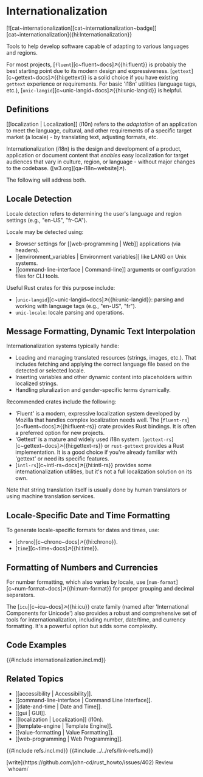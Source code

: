 # Internationalization

[![cat~internationalization][cat~internationalization~badge]][cat~internationalization]{{hi:Internationalization}}

Tools to help develop software capable of adapting to various languages and regions.

For most projects, [`fluent`][c~fluent~docs]↗{{hi:fluent}} is probably the best starting point due to its modern design and expressiveness. [`gettext`][c~gettext~docs]↗{{hi:gettext}} is a solid choice if you have existing `gettext` experience or requirements. For basic 'i18n' utilities (language tags, etc.), [`unic-langid`][c~unic-langid~docs]↗{{hi:unic-langid}} is helpful.

## Definitions

[[localization | Localization]] (l10n) refers to the *adaptation* of an application to meet the language, cultural, and other requirements of a specific target market (a locale) - by translating text, adjusting formats, etc.

Internationalization (i18n) is the design and development of a product, application or document content that *enables* easy localization for target audiences that vary in culture, region, or language - without major changes to the codebase. ([w3.org][qa-i18n~website]↗).

The following will address both.

## Locale Detection

Locale detection refers to determining the user's language and region settings (e.g., "en-US", "fr-CA").

Locale may be detected using:

- Browser settings for [[web-programming | Web]] applications (via headers).
- [[environment_variables | Environment variables]] like LANG on Unix systems.
- [[command-line-interface | Command-line]] arguments or configuration files for CLI tools.

Useful Rust crates for this purpose include:

- [`unic-langid`][c~unic-langid~docs]↗{{hi:unic-langid}}: parsing and working with language tags (e.g., "en-US", "fr").
- `unic-locale`: locale parsing and operations.

## Message Formatting, Dynamic Text Interpolation

Internationalization systems typically handle:

- Loading and managing translated resources (strings, images, etc.). That includes fetching and applying the correct language file based on the detected or selected locale.
- Inserting variables and other dynamic content into placeholders within localized strings.
- Handling pluralization and gender-specific terms dynamically.

Recommended crates include the following:

- 'Fluent' is a modern, expressive localization system developed by Mozilla that handles complex localization needs well. The [`fluent-rs`][c~fluent~docs]↗{{hi:fluent-rs}} crate provides Rust bindings. It is often a preferred option for new projects.
- 'Gettext' is a mature and widely used i18n system. [`gettext-rs`][c~gettext~docs]↗{{hi:gettext-rs}} or `rust-gettext` provides a Rust implementation. It is a good choice if you're already familiar with 'gettext' or need its specific features.
- [`intl-rs`][c~intl-rs~docs]↗{{hi:intl-rs}} provides some internationalization utilities, but it's not a full localization solution on its own.

Note that string translation itself is usually done by human translators or using machine translation services.

## Locale-Specific Date and Time Formatting

To generate locale-specific formats for dates and times, use:

- [`chrono`][c~chrono~docs]↗{{hi:chrono}}.
- [`time`][c~time~docs]↗{{hi:time}}.

## Formatting of Numbers and Currencies

For number formatting, which also varies by locale, use [`num-format`][c~num-format~docs]↗{{hi:num-format}} for proper grouping and decimal separators.

The [`icu`][c~icu~docs]↗{{hi:icu}} crate family (named after 'International Components for Unicode') also provides a robust and comprehensive set of tools for internationalization, including number, date/time, and currency formatting. It's a powerful option but adds some complexity.

## Code Examples

{{#include internationalization.incl.md}}

## Related Topics

- [[accessibility | Accessibility]].
- [[command-line-interface | Command Line Interface]].
- [[date-and-time | Date and Time]].
- [[gui | GUI]].
- [[localization | Localization]] (l10n).
- [[template-engine | Template Engine]].
- [[value-formatting | Value Formatting]].
- [[web-programming | Web Programming]].

{{#include refs.incl.md}}
{{#include ../../refs/link-refs.md}}

<div class="hidden">
[write](https://github.com/john-cd/rust_howto/issues/402)
Review `whoami`
</div>
